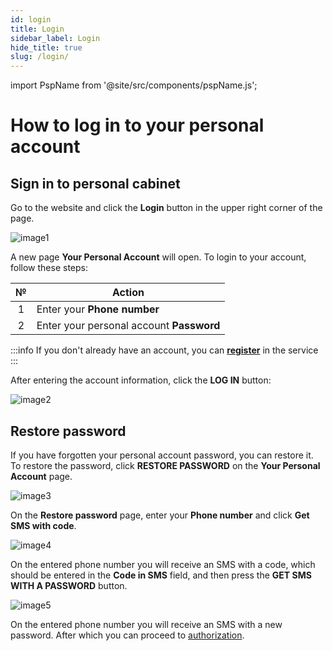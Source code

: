 ```yaml
---
id: login
title: Login
sidebar_label: Login
hide_title: true
slug: /login/
---
```


import PspName from '@site/src/components/pspName.js';

# How to log in to your personal account <PspName />

## Sign in to personal cabinet

Go to the website and click the **Login** button in the upper right corner of the page.

![image1](/img/en/general_login/image1.png)

A new page **Your Personal Account** will open. To login to your account, follow these steps:

|  №  | Action |
| :-: | ------ |
| 1 | Enter your **Phone number** |
| 2 | Enter your personal account **Password** |

:::info
If you don't already have an account, you can [**register**](registration.md) in the service
:::

After entering the account information, click the **LOG IN** button:

![image2](/img/en/general_login/image2.png)

## Restore password

If you have forgotten your personal account password, you can restore it. To restore the password, click **RESTORE PASSWORD** on the **Your Personal Account** page.

![image3](/img/en/general_login/image3.png)

On the **Restore password** page, enter your **Phone number** and click **Get SMS with code**.

![image4](/img/en/general_login/image4.png)

On the entered phone number you will receive an SMS with a code, which should be entered in the **Code in SMS** field, and then press the **GET SMS WITH A PASSWORD** button.

![image5](/img/en/general_login/image5.png)

On the entered phone number you will receive an SMS with a new password. After which you can proceed to [authorization](#sign-in-to-personal-cabinet).
